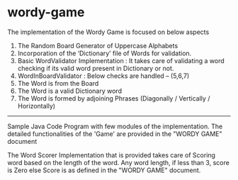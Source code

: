 # wordy-game

The implementation of the Wordy Game is focused on below aspects
1.	The Random Board Generator of Uppercase Alphabets
2.	Incorporation of the ‘Dictionary’ file of Words for validation.
3.	Basic WordValidator Implementation : It takes care of validating a word checking if its valid word present in Dictionary or not.
4.	WordInBoardValidator : Below checks are handled – (5,6,7)
5.  The Word is from the Board
6.	The Word is a valid Dictionary word
7.	The Word is formed by adjoining Phrases (Diagonally / Vertically / Horizontally)
-------------------------------------------------------------------------------------
Sample Java Code Program with few modules of the implementation.
The detailed functionalities of the 'Game' are provided in the "WORDY GAME" document

The Word Scorer Implementation that is provided takes care of Scoring word based on the length of the word. 
Any word length, if less than 3, score is Zero else Score is as defined in the "WORDY GAME" document.

